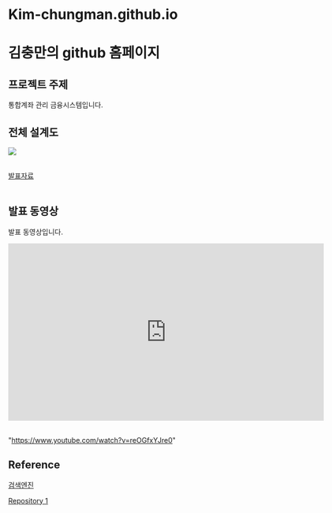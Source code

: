 # Kim-chungman.github.io

# 김충만의 github 홈페이지​

## 프로젝트 주제​

통합계좌 관리 금융시스템입니다.​

## 전체 설계도​

<img src="architecture.png"/><br> ​

[발표자료](/project.pptx)<br>​

## 발표 동영상​

발표 동영상입니다.​

<iframe id="ytplayer" type="text/html" width="640" height="360" src="https://www.youtube.com/embed/reOGfxYJre0" frameborder="0"></iframe>​

"https://www.youtube.com/watch?v=reOGfxYJre0"

## Reference​

[검색엔진](https://naver.com)​

[Repository 1](https://{github-id}.github.io/{repository-name})
